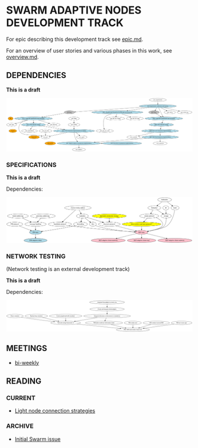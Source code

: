 # SWARM ADAPTIVE NODES DEVELOPMENT TRACK

For epic describing this development track see [epic.md](./epic.md).

For an overview of user stories and various phases in this work, see [overview.md](./overview.md).

## DEPENDENCIES

**This is a draft**

![](./dep.svg)

### SPECIFICATIONS

**This is a draft**

Dependencies:

![](./specdep.svg)

### NETWORK TESTING

(Network testing is an external development track)

**This is a draft**

Dependencies:

![](./testdep.svg)

## MEETINGS

- [bi-weekly](https://notes.status.im/swarm-adaptive-nodes?both)

## READING

### CURRENT

- [Light node connection strategies](https://swarmresear.ch/t/light-client-connection-strategy/17)

### ARCHIVE

- [Initial Swarm issue](https://github.com/ethersphere/swarm/issues/458)
